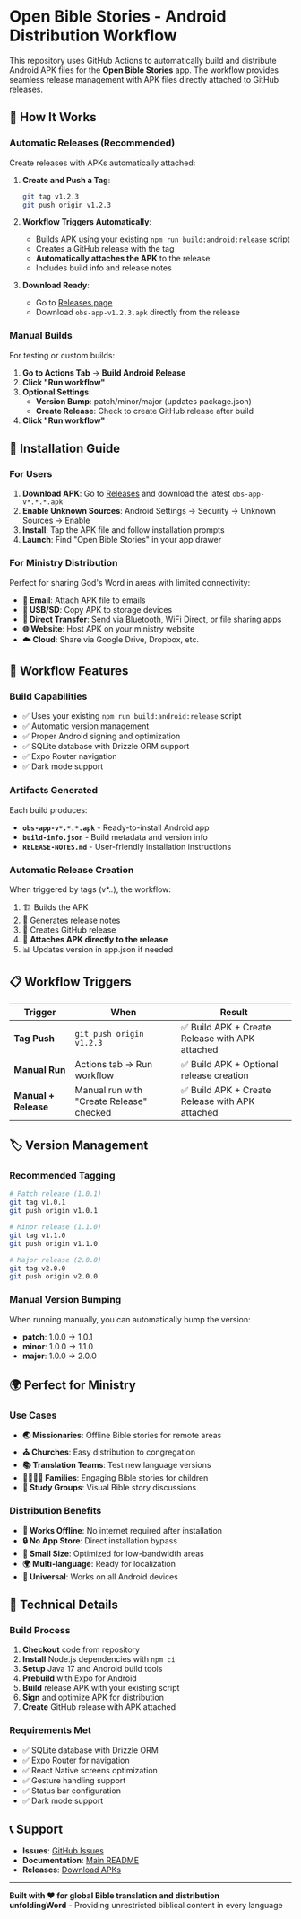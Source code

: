 # Open Bible Stories - Android Distribution Workflow

This repository uses GitHub Actions to automatically build and distribute Android APK files for the **Open Bible Stories** app. The workflow provides seamless release management with APK files directly attached to GitHub releases.

## 🚀 How It Works

### Automatic Releases (Recommended)
Create releases with APKs automatically attached:

1. **Create and Push a Tag**:
   ```bash
   git tag v1.2.3
   git push origin v1.2.3
   ```

2. **Workflow Triggers Automatically**:
   - Builds APK using your existing `npm run build:android:release` script
   - Creates a GitHub release with the tag
   - **Automatically attaches the APK** to the release
   - Includes build info and release notes

3. **Download Ready**:
   - Go to [Releases page](https://github.com/unfoldingword/obs-app/releases)
   - Download `obs-app-v1.2.3.apk` directly from the release

### Manual Builds
For testing or custom builds:

1. **Go to Actions Tab** → **Build Android Release**
2. **Click "Run workflow"**
3. **Optional Settings**:
   - **Version Bump**: patch/minor/major (updates package.json)
   - **Create Release**: Check to create GitHub release after build
4. **Click "Run workflow"**

## 📱 Installation Guide

### For Users
1. **Download APK**: Go to [Releases](https://github.com/unfoldingword/obs-app/releases) and download the latest `obs-app-v*.*.*.apk`
2. **Enable Unknown Sources**: Android Settings → Security → Unknown Sources → Enable
3. **Install**: Tap the APK file and follow installation prompts
4. **Launch**: Find "Open Bible Stories" in your app drawer

### For Ministry Distribution
Perfect for sharing God's Word in areas with limited connectivity:

- **📧 Email**: Attach APK file to emails
- **💾 USB/SD**: Copy APK to storage devices
- **📱 Direct Transfer**: Send via Bluetooth, WiFi Direct, or file sharing apps
- **🌐 Website**: Host APK on your ministry website
- **☁️ Cloud**: Share via Google Drive, Dropbox, etc.

## 🔧 Workflow Features

### Build Capabilities
- ✅ Uses your existing `npm run build:android:release` script
- ✅ Automatic version management
- ✅ Proper Android signing and optimization
- ✅ SQLite database with Drizzle ORM support
- ✅ Expo Router navigation
- ✅ Dark mode support

### Artifacts Generated
Each build produces:
- **`obs-app-v*.*.*.apk`** - Ready-to-install Android app
- **`build-info.json`** - Build metadata and version info
- **`RELEASE-NOTES.md`** - User-friendly installation instructions

### Automatic Release Creation
When triggered by tags (v*.*.*), the workflow:
1. 🏗 Builds the APK
2. 📝 Generates release notes
3. 🚀 Creates GitHub release
4. 📎 **Attaches APK directly to the release**
5. 📊 Updates version in app.json if needed

## 📋 Workflow Triggers

| Trigger | When | Result |
|---------|------|--------|
| **Tag Push** | `git push origin v1.2.3` | ✅ Build APK + Create Release with APK attached |
| **Manual Run** | Actions tab → Run workflow | ✅ Build APK + Optional release creation |
| **Manual + Release** | Manual run with "Create Release" checked | ✅ Build APK + Create Release with APK attached |

## 🏷️ Version Management

### Recommended Tagging
```bash
# Patch release (1.0.1)
git tag v1.0.1
git push origin v1.0.1

# Minor release (1.1.0)
git tag v1.1.0
git push origin v1.1.0

# Major release (2.0.0)
git tag v2.0.0
git push origin v2.0.0
```

### Manual Version Bumping
When running manually, you can automatically bump the version:
- **patch**: 1.0.0 → 1.0.1
- **minor**: 1.0.0 → 1.1.0  
- **major**: 1.0.0 → 2.0.0

## 🌍 Perfect for Ministry

### Use Cases
- **🌏 Missionaries**: Offline Bible stories for remote areas
- **⛪ Churches**: Easy distribution to congregation
- **📚 Translation Teams**: Test new language versions
- **👨‍👩‍👧‍👦 Families**: Engaging Bible stories for children
- **📖 Study Groups**: Visual Bible story discussions

### Distribution Benefits
- **📶 Works Offline**: No internet required after installation
- **🔒 No App Store**: Direct installation bypass
- **💾 Small Size**: Optimized for low-bandwidth areas
- **🌍 Multi-language**: Ready for localization
- **📱 Universal**: Works on all Android devices

## 🔧 Technical Details

### Build Process
1. **Checkout** code from repository
2. **Install** Node.js dependencies with `npm ci`
3. **Setup** Java 17 and Android build tools
4. **Prebuild** with Expo for Android
5. **Build** release APK with your existing script
6. **Sign** and optimize APK for distribution
7. **Create** GitHub release with APK attached

### Requirements Met
- ✅ SQLite database with Drizzle ORM
- ✅ Expo Router for navigation
- ✅ React Native screens optimization
- ✅ Gesture handling support
- ✅ Status bar configuration
- ✅ Dark mode support

## 📞 Support

- **Issues**: [GitHub Issues](https://github.com/unfoldingword/obs-app/issues)
- **Documentation**: [Main README](../README.md)
- **Releases**: [Download APKs](https://github.com/unfoldingword/obs-app/releases)

---

**Built with ❤️ for global Bible translation and distribution**  
**unfoldingWord** - Providing unrestricted biblical content in every language 